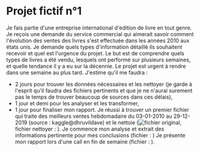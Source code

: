 # Projet fictif n°1
Je fais partie d'une entreprise international d'edition de livre en tout genre.
Je reçois une demande du service commercial qui aimerait savoir comment l'évolution des ventes des livres s'est effectuée dans les années 2010 aux états unis. 
Je demande quels types d'information détaillé ils souhaitent recevoir et quel est l'urgence du projet.
Le but est de comprendre quels types de livres a été vendu, lesquels ont performé sur plusieurs semaines, et quelle tendance il y a eu sur la décennie. Le projet est urgent à rendre dans une semaine au plus tard.
J'estime qu'il me faudra : 
- 2 jours pour trouver les données nécessaires et les nettoyer (je garde à l'esprit qu'il faudra des fichiers pertinents et que je ne n'aurai surement pas le temps de trouver beaucoup de sources dans ces délais),
- 1 jour et demi pour les analyser et les transformer,
- 1 jour pour finaliser mon rapport.
Je réussi à trouver un premier fichier qui traite des meilleurs ventes hebdomadaire du 03-01-2010 au 29-12-2019 (source : kaggle@dhruvildave) et le nettoie (![fichier original]([/ressources//bestsellers_original.csv](https://drive.google.com/file/d/1Q_Ruq3eIr-1pKW3a22_EEV1WCi-icdO3/view?usp=drive_link)), fichier nettoyer : ).
Je commence mon analyse et extrait des informations pertinente pour mes conclusions (fichier : )
Je présente mon rapport lors d'une call en fin de semaine (fichier : ).
